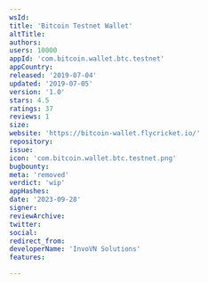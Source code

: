 ```yaml
---
wsId: 
title: 'Bitcoin Testnet Wallet'
altTitle: 
authors: 
users: 10000
appId: 'com.bitcoin.wallet.btc.testnet'
appCountry: 
released: '2019-07-04'
updated: '2019-07-05'
version: '1.0'
stars: 4.5
ratings: 37
reviews: 1
size: 
website: 'https://bitcoin-wallet.flycricket.io/'
repository: 
issue: 
icon: 'com.bitcoin.wallet.btc.testnet.png'
bugbounty: 
meta: 'removed'
verdict: 'wip'
appHashes: 
date: '2023-09-28'
signer: 
reviewArchive: 
twitter: 
social: 
redirect_from: 
developerName: 'InvoVN Solutions'
features: 

---
```


